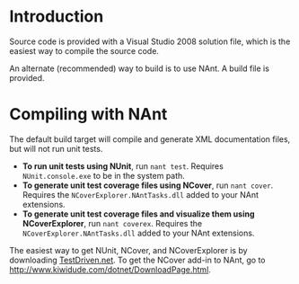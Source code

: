 # Introduction #

Source code is provided with a Visual Studio 2008 solution file, which is the easiest way to compile the source code.

An alternate (recommended) way to build is to use NAnt. A build file is provided.


# Compiling with NAnt #

The default build target will compile and generate XML documentation files, but will not run unit tests.

  * **To run unit tests using NUnit**, run `nant test`. Requires `NUnit.console.exe` to be in the system path.
  * **To generate unit test coverage files using NCover**, run `nant cover`. Requires the `NCoverExplorer.NAntTasks.dll` added to your NAnt extensions.
  * **To generate unit test coverage files and visualize them using NCoverExplorer**, run `nant coverex`. Requires the `NCoverExplorer.NAntTasks.dll` added to your NAnt extensions.

The easiest way to get NUnit, NCover, and NCoverExplorer is by downloading [TestDriven.net](http://www.testdriven.net). To get the NCover add-in to NAnt, go to http://www.kiwidude.com/dotnet/DownloadPage.html.